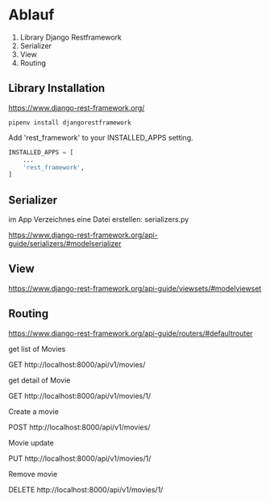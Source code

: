# Ablauf

1. Library Django Restframework
2. Serializer
3. View
4. Routing



## Library Installation

https://www.django-rest-framework.org/

```
pipenv install djangorestframework
```

Add 'rest_framework' to your INSTALLED_APPS setting.

```python
INSTALLED_APPS = [
    ...
    'rest_framework',
]
```

## Serializer

im App Verzeichnes eine Datei erstellen:
serializers.py

https://www.django-rest-framework.org/api-guide/serializers/#modelserializer


## View

https://www.django-rest-framework.org/api-guide/viewsets/#modelviewset


## Routing

https://www.django-rest-framework.org/api-guide/routers/#defaultrouter

get list of Movies

GET http://localhost:8000/api/v1/movies/

get detail of Movie

GET http://localhost:8000/api/v1/movies/1/

Create a movie

POST http://localhost:8000/api/v1/movies/

Movie update

PUT http://localhost:8000/api/v1/movies/1/

Remove movie

DELETE http://localhost:8000/api/v1/movies/1/

